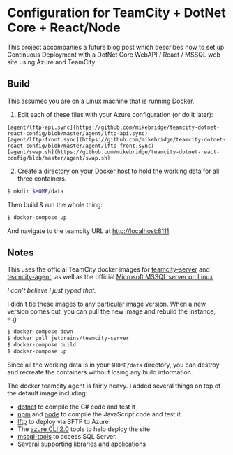 # Configuration for TeamCity + DotNet Core + React/Node

This project accompanies a future blog post which describes
how to set up Continuous Deployment with a DotNet Core WebAPI /
React / MSSQL web site using Azure and TeamCity.

## Build

This assumes you are on a Linux machine that is running Docker.

1) Edit each of these files with your Azure configuration (or do it
later):

```
[agent/lftp-api.sync](https://github.com/mikebridge/teamcity-dotnet-react-config/blob/master/agent/lftp-api.sync)
[agent/lftp-front.sync](https://github.com/mikebridge/teamcity-dotnet-react-config/blob/master/agent/lftp-front.sync)
[agent/swap.sh](https://github.com/mikebridge/teamcity-dotnet-react-config/blob/master/agent/swap.sh)
```

2) Create a directory on your Docker host to hold the working data for all
three containers.

```sh
$ mkdir $HOME/data
```

Then build & run the whole thing:

```sh
$ docker-compose up
```

And navigate to the teamcity URL at [http://localhost:8111](http://localhost:8111).

## Notes

This uses the official TeamCity docker images for [teamcity-server](https://hub.docker.com/r/jetbrains/teamcity-server/) and [teamcity-agent](https://hub.docker.com/r/jetbrains/teamcity-agent/), as well as the official [Microsoft MSSQL server on Linux](https://hub.docker.com/r/microsoft/mssql-server-linux/)

_I can't believe I just typed that._

I didn't tie these images to any particular image version.  When a new version
comes out, you can pull the new image and rebuild the instance, e.g.

```sh
$ docker-compose down
$ docker pull jetbrains/teamcity-server
$ docker-compose build
$ docker-compose up
```

Since all the working data is in your `$HOME/data` directory, you can destroy and recreate the containers without losing any build information.

The docker teamcity agent is fairly heavy.  I added several things on top of the default image including: 

- [dotnet](https://www.microsoft.com/net/core#linuxubuntu) to compile the C# code and test it
- [npm](https://www.npmjs.com/) and [node](https://nodejs.org/en/) to compile the JavaScript code and test it
- [lftp](https://lftp.yar.ru/) to deploy via SFTP to Azure
- The [azure CLI 2.0](https://docs.microsoft.com/en-us/cli/azure/install-azure-cli) tools to help deploy the site
- [mssql-tools](https://docs.microsoft.com/en-us/sql/linux/sql-server-linux-setup-tools) to access SQL Server.
- Several [supporting libraries and applications](https://github.com/mikebridge/teamcity-dotnet-react-config/blob/master/agent/Dockerfile)


